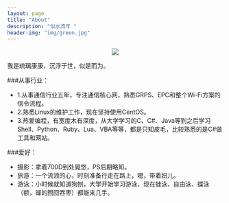 ```yaml
---
layout: page
title: "About"
description: "似水流年 "
header-img: "img/green.jpg"
---
```



<center>
    <p><img src="/img/favicon.png" align="center"></p>
</center>

我是琉璃康康，沉浮于世，似是而为。

###从事行业：


- 1.从事通信行业五年，专注通信核心网，熟悉GRPS、EPC和整个Wi-Fi方案的信令流程。
- 2.熟悉Linux的维护工作，现在坚持使用CentOS。
- 3.热爱编程，有宽度木有深度，从大学学习的C、C#、Java等到之后学习Shell、Python、Ruby、Lua、VBA等等，都是只知皮毛，比较熟悉的是C#做工具和网站。


###爱好：

- 摄影：拿着700D到处晃悠，PS后期略知。
- 旅游：一个流浪的心，时刻准备行走在路上，嗯，带着妞儿。
- 游泳：小时候就知道狗刨，大学开始学习游泳，现在蛙泳、自由泳、蝶泳（额，蝶的囫囵吞枣）都能来几手。


<center>
    <p></p>
</center>
